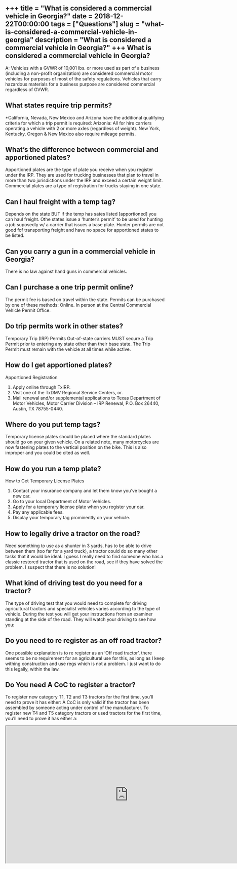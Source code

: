 +++
title = "What is considered a commercial vehicle in Georgia?"
date = 2018-12-22T00:00:00
tags = ["Questions"]
slug = "what-is-considered-a-commercial-vehicle-in-georgia"
description = "What is considered a commercial vehicle in Georgia?"
+++
What is considered a commercial vehicle in Georgia?
---------------------------------------------------

A: Vehicles with a GVWR of 10,001 lbs. or more used as part of a business (including a non-profit organization) are considered commercial motor vehicles for purposes of most of the safety regulations. Vehicles that carry hazardous materials for a business purpose are considered commercial regardless of GVWR.

What states require trip permits?
---------------------------------

\*California, Nevada, New Mexico and Arizona have the additional qualifying criteria for which a trip permit is required: Arizonia: All for hire carriers operating a vehicle with 2 or more axles (regardless of weight). New York, Kentucky, Oregon &amp; New Mexico also require mileage permits.

What’s the difference between commercial and apportioned plates?
----------------------------------------------------------------

Apportioned plates are the type of plate you receive when you register under the IRP. They are used for trucking businesses that plan to travel in more than two jurisdictions under the IRP and exceed a certain weight limit. Commercial plates are a type of registration for trucks staying in one state.

Can I haul freight with a temp tag?
-----------------------------------

Depends on the state BUT if the temp has sates listed \[apportioned\] you can haul freight. Othe states issue a ‘hunter’s permit’ to be used for hunting a job suposedly w/ a carrier that issues a base plate. Hunter permits are not good fof transporting freight and have no space for apportioned states to be listed.

Can you carry a gun in a commercial vehicle in Georgia?
-------------------------------------------------------

There is no law against hand guns in commercial vehicles.

Can I purchase a one trip permit online?
----------------------------------------

The permit fee is based on travel within the state. Permits can be purchased by one of these methods: Online. In person at the Central Commercial Vehicle Permit Office.

Do trip permits work in other states?
-------------------------------------

Temporary Trip (IRP) Permits Out-of-state carriers MUST secure a Trip Permit prior to entering any state other than their base state. The Trip Permit must remain with the vehicle at all times while active.

How do I get apportioned plates?
--------------------------------

Apportioned Registration

1. Apply online through TxIRP.
2. Visit one of the TxDMV Regional Service Centers, or.
3. Mail renewal and/or supplemental applications to Texas Department of Motor Vehicles, Motor Carrier Division – IRP Renewal, P.O. Box 26440, Austin, TX 78755-0440.

Where do you put temp tags?
---------------------------

Temporary license plates should be placed where the standard plates should go on your given vehicle. On a related note, many motorcycles are now fastening plates to the vertical position on the bike. This is also improper and you could be cited as well.

How do you run a temp plate?
----------------------------

How to Get Temporary License Plates

1. Contact your insurance company and let them know you’ve bought a new car.
2. Go to your local Department of Motor Vehicles.
3. Apply for a temporary license plate when you register your car.
4. Pay any applicable fees.
5. Display your temporary tag prominently on your vehicle.

How to legally drive a tractor on the road?
-------------------------------------------

Need something to use as a shunter in 3 yards, has to be able to drive between them (too far for a yard truck), a tractor could do so many other tasks that it would be ideal. I guess I really need to find someone who has a classic restored tractor that is used on the road, see if they have solved the problem. I suspect that there is no solution!

What kind of driving test do you need for a tractor?
----------------------------------------------------

The type of driving test that you would need to complete for driving agricultural tractors and specialist vehicles varies according to the type of vehicle. During the test you will get your instructions from an examiner standing at the side of the road. They will watch your driving to see how you:

Do you need to re register as an off road tractor?
--------------------------------------------------

One possible explanation is to re register as an ‘Off road tractor’, there seems to be no requirement for an agricultural use for this, as long as I keep withing construction and use regs which is not a problem. I just want to do this legally, within the law.

Do You need A CoC to register a tractor?
----------------------------------------

To register new category T1, T2 and T3 tractors for the first time, you’ll need to prove it has either: A CoC is only valid if the tractor has been assembled by someone acting under control of the manufacturer. To register new T4 and T5 category tractors or used tractors for the first time, you’ll need to prove it has either a:

<iframe allow="accelerometer; autoplay; clipboard-write; encrypted-media; gyroscope; picture-in-picture" allowfullscreen="" class="__youtube_prefs__  epyt-is-override  no-lazyload" data-no-lazy="1" data-origheight="433" data-origwidth="770" data-skipgform_ajax_framebjll="" height="433" id="_ytid_44263" loading="lazy" src="https://www.youtube.com/embed/ZAlLykXtD2Q?enablejsapi=1&autoplay=0&cc_load_policy=0&cc_lang_pref=&iv_load_policy=1&loop=0&modestbranding=0&rel=1&fs=1&playsinline=0&autohide=2&theme=dark&color=red&controls=1&" title="YouTube player" width="770"></iframe>